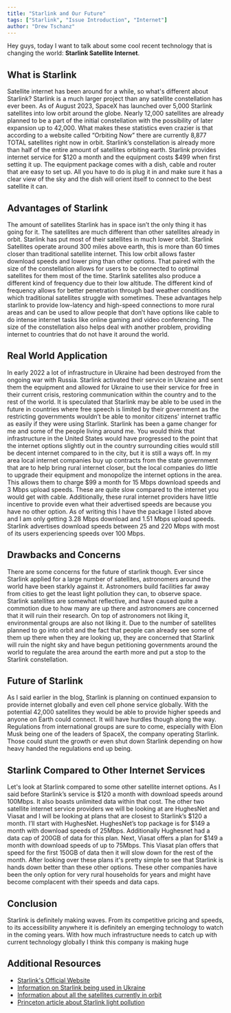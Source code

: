 ```yaml
---
title: "Starlink and Our Future"
tags: ["Starlink", "Issue Introduction", "Internet"]
author: "Drew Tschanz"
---
```


Hey guys, today I want to talk about some cool recent technology that is changing the world: **Starlink Satellite Internet**.

## What is Starlink
Satellite internet has been around for a while, so what's different about Starlink? Starlink is a much larger project than any satellite constellation has ever been. As of August 2023, SpaceX has launched over 5,000 Starlink satellites into low orbit around the globe. Nearly 12,000 satellites are already planned to be a part of the initial constellation with the possibility of later expansion up to 42,000. What makes these statistics even crazier is that according to a website called “Orbiting Now” there are currently 8,877 TOTAL satellites right now in orbit. Starlink’s constellation is already more than half of the entire amount of satellites orbiting earth. Starlink provides internet service for $120 a month and the equipment costs $499 when first setting it up. The equipment package comes with a dish, cable and router that are easy to set up. All you have to do is plug it in and make sure it has a clear view of the sky and the dish will orient itself to connect to the best satellite it can.

## Advantages of Starlink
The amount of satellites Starlink has in space isn’t the only thing it has going for it. The satellites are much different than other satellites already in orbit. Starlink has put most of their satellites in much lower orbit. Starlink Satellites operate around 300 miles above earth, this is more than 60 times closer than traditional satellite internet. This low orbit allows faster download speeds and lower ping than other options. That paired with the size of the constellation allows for users to be connected to optimal satellites for them most of the time. Starlink satellites also produce a different kind of frequency due to their low altitude. The different kind of frequency allows for better penetration through bad weather conditions which traditional satellites struggle with sometimes. These advantages help starlink to provide low-latency and high-speed connections to more rural areas and can be used to allow people that don’t have options like cable to do intense internet tasks like online gaming and video conferencing. The size of the constellation also helps deal with another problem, providing internet to countries that do not have it around the world.

## Real World Application
In early 2022 a lot of infrastructure in Ukraine had been destroyed from the ongoing war with Russia. Starlink activated their service in Ukraine and sent them the equipment and allowed for Ukraine to use their service for free in their current crisis, restoring communication within the country and to the rest of the world. It is speculated that Starlink may be able to be used in the future in countries where free speech is limited by their government as the restricting governments wouldn’t be able to monitor citizens' internet traffic as easily if they were using Starlink.
Starlink has been a game changer for me and some of the people living around me. You would think that infrastructure in the United States would have progressed to the point that the internet options slightly out in the country surrounding cities would still be decent internet compared to in the city, but it is still a ways off. In my area local internet companies buy up contracts from the state government that are to help bring rural internet closer, but the local companies do little to upgrade their equipment and monopolize the internet options in the area. This allows them to charge $99 a month for 15 Mbps download speeds and 3 Mbps upload speeds. These are quite slow compared to the internet you would get with cable. Additionally, these rural internet providers have little incentive to provide even what their advertised speeds are because you have no other option. As of writing this I have the package I listed above and I am only getting 3.28 Mbps download and 1.51 Mbps upload speeds. Starlink advertises download speeds between 25 and 220 Mbps with most of its users experiencing speeds over 100 Mbps.

## Drawbacks and Concerns
There are some concerns for the future of starlink though. Ever since Starlink applied for a large number of satellites, astronomers around the world have been starkly against it. Astronomers build facilities far away from cities to get the least light pollution they can, to observe space. Starlink satellites are somewhat reflective, and have caused quite a commotion due to how many are up there and astronomers are concerned that it will ruin their research. On top of astronomers not liking it, environmental groups are also not liking it. Due to the number of satellites planned to go into orbit and the fact that people can already see some of them up there when they are looking up, they are concerned that Starlink will ruin the night sky and have begun petitioning governments around the world to regulate the area around the earth more and put a stop to the Starlink constellation.

## Future of Starlink
As I said earlier in the blog, Starlink is planning on continued expansion to provide internet globally and even cell phone service globally. With the potential 42,000 satellites they would be able to provide higher speeds and anyone on Earth could connect. It will have hurdles though along the way. Regulations from international groups are sure to come, especially with Elon Musk being one of the leaders of SpaceX, the company operating Starlink. Those could stunt the growth or even shut down Starlink depending on how heavy handed the regulations end up being.

## Starlink Compared to Other Internet Services
Let's look at Starlink compared to some other satellite internet options. As I said before Starlink’s service is $120 a month with download speeds around 100Mbps. It also boasts unlimited data within that cost. The other two satellite internet service providers we will be looking at are HughesNet and Viasat and I will be looking at plans that are closest to Starlink’s $120 a month. I’ll start with HughesNet. HughesNet’s top package is for $149 a month with download speeds of 25Mbps. Additionally Hughesnet had a data cap of 200GB of data for this plan. Next, Viasat offers a plan for $149 a month with download speeds of up to 75Mbps. This Viasat plan offers that speed for the first 150GB of data then it will slow down for the rest of the month. After looking over these plans it's pretty simple to see that Starlink is hands down better than these other options. These other companies have been the only option for very rural households for years and might have become complacent with their speeds and data caps.

## Conclusion
Starlink is definitely making waves. From its competitive pricing and speeds, to its accessibility anywhere it is definitely an emerging technology to watch in the coming years. With how much infrastructure needs to catch up with current technology globally I think this company is making huge

## Additional Resources

- [Starlink's Official Website](https://www.starlink.com/)
- [Information on Starlink being used in Ukraine](https://en.wikipedia.org/wiki/Starlink_in_the_Russo-Ukrainian_War)
- [Information about all the satellites currently in orbit](https://orbit.ing-now.com/)
- [Princeton article about Starlink light pollution](https://www.astro.princeton.edu/~gbakos/satellites/)
